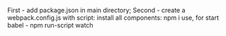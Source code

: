 First - add package.json in main directory;
Second  - create a webpack.config.js with script:
install all components: npm i
use, for start babel - npm run-script watch